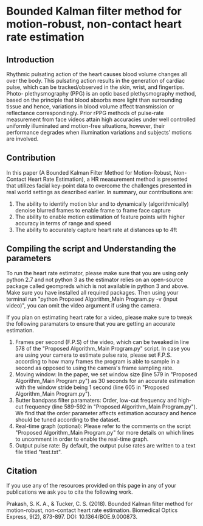 # Bounded Kalman filter method for motion-robust, non-contact heart rate estimation

## Introduction
Rhythmic pulsating action of the heart causes blood volume changes all over the body. This pulsating action results in the generation of cardiac pulse, which can be tracked/observed in the skin, wrist, and fingertips. Photo- plethysmography (PPG) is an optic based plethysmography method, based on the principle that blood absorbs more light than surrounding tissue and hence, variations in blood volume affect transmission or reflectance correspondingly. Prior rPPG methods of pulse-rate measurement from face videos attain high accuracies under well controlled uniformly illuminated and motion-free situations, however, their performance degrades when illumination variations and subjects’ motions are involved. 

## Contribution
In this paper (A Bounded Kalman Filter Method for Motion-Robust, Non-Contact Heart Rate Estimation), a HR measurement method is presented that utilizes facial key-point data to overcome the challenges presented in real world settings as described earlier. In summary, our contributions are:
1.	The ability to identify motion blur and to dynamically (algorithmically) denoise blurred frames to enable frame to frame face capture
2.	The ability to enable motion estimation of feature points with higher accuracy in terms of range and speed
3.	The ability to accurately capture heart rate at distances up to 4ft

## Compiling the script and Understanding the parameters
To run the heart rate estimator, please make sure that you are using only python 2.7 and not python 3 as the estimator relies on an open-source package called geompreds which is not available in python 3 and above. Make sure you have installed all required packages. Then using your terminal run "python Proposed Algorithm_Main Program.py -v (input video)", you can omit the video argument if using the camera.

If you plan on estimating heart rate for a video, please make sure to tweak the following paramaters to ensure that you are getting an accurate estimation.
1. Frames per second (F.P.S) of the video, which can be tweaked in line 578 of the "Proposed Algorithm_Main Program.py" script. In case you are using your camera to estimate pulse rate, please set F.P.S. according to how many frames the program is able to sample in a second as opposed to using the camera's frame sampling rate.
2. Moving window: In the paper, we set window size (line 579 in "Proposed Algorithm_Main Program.py") as 30 seconds for an accurate estimation with the window stride being 1 second (line 605 in "Proposed Algorithm_Main Program.py").
3. Butter bandpass filter paramaters: Order, low-cut frequency and high-cut frequency (line 589-592 in "Proposed Algorithm_Main Program.py"). We find that the order parameter affects estimation accuracy and hence should be tuned according to the dataset.
4. Real-time graph (optional): Please refer to the comments on the script "Proposed Algorithm_Main Program.py" for more details on which lines to uncomment in order to enable the real-time graph.
5. Output pulse rate: By default, the output pulse rates are written to a text file titled "test.txt".

## Citation
If you use any of the resources provided on this page in any of your publications we ask you to cite the following work.

Prakash, S. K. A., & Tucker, C. S. (2018). Bounded Kalman filter method for motion-robust, non-contact heart rate estimation. Biomedical Optics Express, 9(2), 873-897. DOI: 10.1364/BOE.9.000873.

